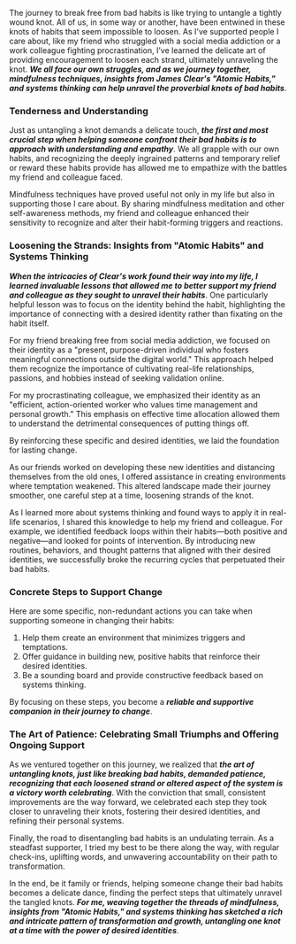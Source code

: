 The journey to break free from bad habits is like trying to untangle a tightly wound knot. All of us, in some way or another, have been entwined in these knots of habits that seem impossible to loosen. As I've supported people I care about, like my friend who struggled with a social media addiction or a work colleague fighting procrastination, I’ve learned the delicate art of providing encouragement to loosen each strand, ultimately unraveling the knot. **_We all face our own struggles, and as we journey together, mindfulness techniques, insights from James Clear's "Atomic Habits," and systems thinking can help unravel the proverbial knots of bad habits_**.

### Tenderness and Understanding

Just as untangling a knot demands a delicate touch, **_the first and most crucial step when helping someone confront their bad habits is to approach with understanding and empathy_**. We all grapple with our own habits, and recognizing the deeply ingrained patterns and temporary relief or reward these habits provide has allowed me to empathize with the battles my friend and colleague faced.

Mindfulness techniques have proved useful not only in my life but also in supporting those I care about. By sharing mindfulness meditation and other self-awareness methods, my friend and colleague enhanced their sensitivity to recognize and alter their habit-forming triggers and reactions.

### Loosening the Strands: Insights from "Atomic Habits" and Systems Thinking

**_When the intricacies of Clear's work found their way into my life, I learned invaluable lessons that allowed me to better support my friend and colleague as they sought to unravel their habits_**. One particularly helpful lesson was to focus on the identity behind the habit, highlighting the importance of connecting with a desired identity rather than fixating on the habit itself.

For my friend breaking free from social media addiction, we focused on their identity as a "present, purpose-driven individual who fosters meaningful connections outside the digital world." This approach helped them recognize the importance of cultivating real-life relationships, passions, and hobbies instead of seeking validation online.

For my procrastinating colleague, we emphasized their identity as an "efficient, action-oriented worker who values time management and personal growth." This emphasis on effective time allocation allowed them to understand the detrimental consequences of putting things off.

By reinforcing these specific and desired identities, we laid the foundation for lasting change.

As our friends worked on developing these new identities and distancing themselves from the old ones, I offered assistance in creating environments where temptation weakened. This altered landscape made their journey smoother, one careful step at a time, loosening strands of the knot.

As I learned more about systems thinking and found ways to apply it in real-life scenarios, I shared this knowledge to help my friend and colleague. For example, we identified feedback loops within their habits—both positive and negative—and looked for points of intervention. By introducing new routines, behaviors, and thought patterns that aligned with their desired identities, we successfully broke the recurring cycles that perpetuated their bad habits.

### Concrete Steps to Support Change

Here are some specific, non-redundant actions you can take when supporting someone in changing their habits:

1. Help them create an environment that minimizes triggers and temptations.
2. Offer guidance in building new, positive habits that reinforce their desired identities.
3. Be a sounding board and provide constructive feedback based on systems thinking.

By focusing on these steps, you become a **_reliable and supportive companion in their journey to change_**.

### The Art of Patience: Celebrating Small Triumphs and Offering Ongoing Support

As we ventured together on this journey, we realized that **_the art of untangling knots, just like breaking bad habits, demanded patience, recognizing that each loosened strand or altered aspect of the system is a victory worth celebrating_**. With the conviction that small, consistent improvements are the way forward, we celebrated each step they took closer to unraveling their knots, fostering their desired identities, and refining their personal systems.

Finally, the road to disentangling bad habits is an undulating terrain. As a steadfast supporter, I tried my best to be there along the way, with regular check-ins, uplifting words, and unwavering accountability on their path to transformation.

In the end, be it family or friends, helping someone change their bad habits becomes a delicate dance, finding the perfect steps that ultimately unravel the tangled knots. **_For me, weaving together the threads of mindfulness, insights from "Atomic Habits," and systems thinking has sketched a rich and intricate pattern of transformation and growth, untangling one knot at a time with the power of desired identities_**.
